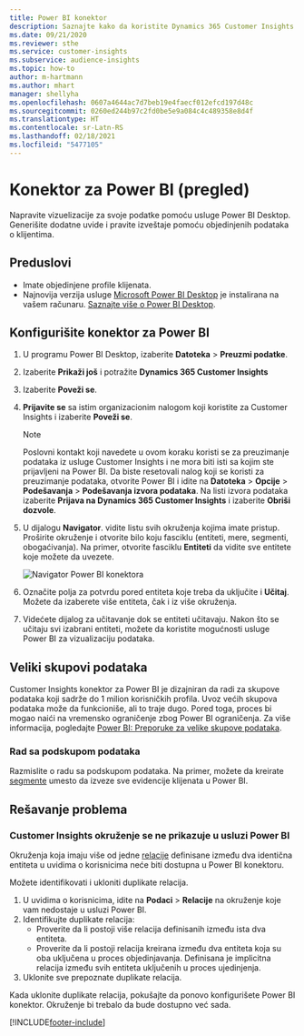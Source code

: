 ```yaml
---
title: Power BI konektor
description: Saznajte kako da koristite Dynamics 365 Customer Insights konektor u usluzi Power BI.
ms.date: 09/21/2020
ms.reviewer: sthe
ms.service: customer-insights
ms.subservice: audience-insights
ms.topic: how-to
author: m-hartmann
ms.author: mhart
manager: shellyha
ms.openlocfilehash: 0607a4644ac7d7beb19e4faecf012efcd197d48c
ms.sourcegitcommit: 0260ed244b97c2fd0be5e9a084c4c489358e8d4f
ms.translationtype: HT
ms.contentlocale: sr-Latn-RS
ms.lasthandoff: 02/18/2021
ms.locfileid: "5477105"
---
```

# <a name="connector-for-power-bi-preview"></a>Konektor za Power BI (pregled)

Napravite vizuelizacije za svoje podatke pomoću usluge Power BI Desktop. Generišite dodatne uvide i pravite izveštaje pomoću objedinjenih podataka o klijentima.

## <a name="prerequisites"></a>Preduslovi

- Imate objedinjene profile klijenata.
- Najnovija verzija usluge [Microsoft Power BI Desktop](https://powerbi.microsoft.com/desktop/) je instalirana na vašem računaru. [Saznajte više o Power BI Desktop](https://docs.microsoft.com/power-bi/desktop-what-is-desktop).

## <a name="configure-the-connector-for-power-bi"></a>Konfigurišite konektor za Power BI

1. U programu Power BI Desktop, izaberite **Datoteka** > **Preuzmi podatke**.

1. Izaberite **Prikaži još** i potražite **Dynamics 365 Customer Insights**

1. Izaberite **Poveži se**.

1. **Prijavite se** sa istim organizacionim nalogom koji koristite za Customer Insights i izaberite **Poveži se**.
   > [!NOTE]
   > Poslovni kontakt koji navedete u ovom koraku koristi se za preuzimanje podataka iz usluge Customer Insights i ne mora biti isti sa kojim ste prijavljeni na Power BI. Da biste resetovali nalog koji se koristi za preuzimanje podataka, otvorite Power BI i idite na **Datoteka** > **Opcije** > **Podešavanja** > **Podešavanja izvora podataka**. Na listi izvora podataka izaberite **Prijava na Dynamics 365 Customer Insights** i izaberite **Obriši dozvole**.  

1. U dijalogu **Navigator**. vidite listu svih okruženja kojima imate pristup. Proširite okruženje i otvorite bilo koju fasciklu (entiteti, mere, segmenti, obogaćivanja). Na primer, otvorite fasciklu **Entiteti** da vidite sve entitete koje možete da uvezete.

   ![Navigator Power BI konektora](media/power-bi-navigator.png "Navigator Power BI konektora")

1. Označite polja za potvrdu pored entiteta koje treba da uključite i **Učitaj**. Možete da izaberete više entiteta, čak i iz više okruženja.

1. Videćete dijalog za učitavanje dok se entiteti učitavaju. Nakon što se učitaju svi izabrani entiteti, možete da koristite mogućnosti usluge Power BI za vizualizaciju podataka.

## <a name="large-data-sets"></a>Veliki skupovi podataka

Customer Insights konektor za Power BI je dizajniran da radi za skupove podataka koji sadrže do 1 milion korisničkih profila. Uvoz većih skupova podataka može da funkcioniše, ali to traje dugo. Pored toga, proces bi mogao naići na vremensko ograničenje zbog Power BI ograničenja. Za više informacija, pogledajte [Power BI: Preporuke za velike skupove podataka](https://docs.microsoft.com/power-bi/admin/service-premium-what-is#large-datasets). 

### <a name="work-with-a-subset-of-data"></a>Rad sa podskupom podataka

Razmislite o radu sa podskupom podataka. Na primer, možete da kreirate[ segmente](segments.md) umesto da izveze sve evidencije klijenata u Power BI.

## <a name="troubleshooting"></a>Rešavanje problema

### <a name="customer-insights-environment-doesnt-show-in-power-bi"></a>Customer Insights okruženje se ne prikazuje u usluzi Power BI

Okruženja koja imaju više od jedne [relacije](relationships.md) definisane između dva identična entiteta u uvidima o korisnicima neće biti dostupna u Power BI konektoru.

Možete identifikovati i ukloniti duplikate relacija.

1. U uvidima o korisnicima, idite na **Podaci** > **Relacije** na okruženje koje vam nedostaje u usluzi Power BI.
2. Identifikujte duplikate relacija:
   - Proverite da li postoji više relacija definisanih između ista dva entiteta.
   - Proverite da li postoji relacija kreirana između dva entiteta koja su oba uključena u proces objedinjavanja. Definisana je implicitna relacija između svih entiteta uključenih u proces ujedinjenja.
3. Uklonite sve prepoznate duplikate relacija.

Kada uklonite duplikate relacija, pokušajte da ponovo konfigurišete Power BI konektor. Okruženje bi trebalo da bude dostupno već sada.

[!INCLUDE[footer-include](../includes/footer-banner.md)]

